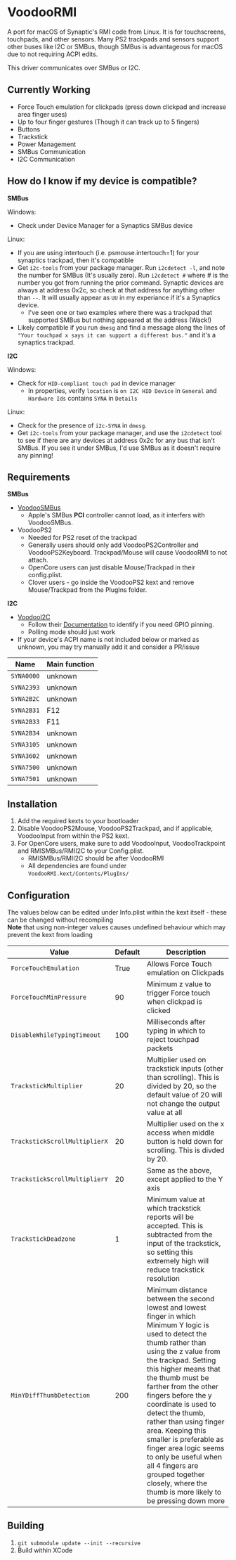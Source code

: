 # VoodooRMI

A port for macOS of Synaptic's RMI code from Linux. It is for touchscreens, touchpads, and other sensors. Many PS2 trackpads and sensors support other buses like I2C or SMBus, though SMBus is advantageous for macOS due to not requiring ACPI edits.

This driver communicates over SMBus or I2C.

## Currently Working  
* Force Touch emulation for clickpads (press down clickpad and increase area finger uses)
* Up to four finger gestures (Though it can track up to 5 fingers)
* Buttons
* Trackstick
* Power Management
* SMBus Communication
* I2C Communication

## How do I know if my device is compatible?
**SMBus**  

Windows:
* Check under Device Manager for a Synaptics SMBus device

Linux:
* If you are using intertouch (i.e. psmouse.intertouch=1) for your synaptics trackpad, then it's compatible
* Get `i2c-tools` from your package manager. Run `i2cdetect -l`, and note the number for SMBus (It's usually zero). Run `i2cdetect #` where # is the number you got from running the prior command. Synaptic devices are always at address 0x2c, so check at that address for anything other than `--`. It will usually appear as `UU` in my experiance if it's a Synaptics device.
  * I've seen one or two examples where there was a trackpad that supported SMBus but nothing appeared at the address (Wack!)
* Likely compatible if you run `dmesg` and find a message along the lines of `"Your touchpad x says it can support a different bus."` and it's a synaptics trackpad.

**I2C**

Windows:
* Check for `HID-compliant touch pad` in device manager
  * In properties, verify `location` is `on I2C HID Device` in `General` and `Hardware Ids` contains `SYNA` in `Details`

Linux:
* Check for the presence of `i2c-SYNA` in `dmesg`.
* Get `i2c-tools` from your package manager, and use the `i2cdetect` tool to see if there are any devices at address 0x2c for any bus that isn't SMBus. If you see it under SMBus, I'd use SMBus as it doesn't require any pinning!

## Requirements

**SMBus**
* [VoodooSMBus](https://github.com/VoodooSMBus/VoodooSMBus)
  * Apple's SMBus **PCI** controller cannot load, as it interfers with VoodooSMBus.
* VoodooPS2
  * Needed for PS2 reset of the trackpad
  * Generally users should only add VoodooPS2Controller and VoodooPS2Keyboard. Trackpad/Mouse will cause VoodooRMI to not attach.
  * OpenCore users can just disable Mouse/Trackpad in their config.plist.
  * Clover users - go inside the VoodooPS2 kext and remove Mouse/Trackpad from the PlugIns folder.

**I2C**
* [VoodooI2C](https://github.com/VoodooI2C/VoodooI2C)
  * Follow their [Documentation](https://voodooi2c.github.io) to identify if you need GPIO pinning.
  * Polling mode should just work
* If your device's ACPI name is not included below or marked as unknown, you may try manually add it and consider a PR/issue

| Name | Main function |
|---|---|
| `SYNA0000` | unknown |
| `SYNA2393` | unknown |
| `SYNA2B2C` | unknown |
| `SYNA2B31` | F12 |
| `SYNA2B33` | F11 |
| `SYNA2B34` | unknown |
| `SYNA3105` | unknown |
| `SYNA3602` | unknown |
| `SYNA7500` | unknown |
| `SYNA7501` | unknown |

## Installation
1) Add the required kexts to your bootloader
2) Disable VoodooPS2Mouse, VoodooPS2Trackpad, and if applicable, VoodooInput from within the PS2 kext.
3) For OpenCore users, make sure to add VoodooInput, VoodooTrackpoint and RMISMBus/RMII2C to your Config.plist.
    * RMISMBus/RMII2C should be after VoodooRMI
    * All dependencies are found under `VoodooRMI.kext/Contents/PlugIns/`

## Configuration

The values below can be edited under Info.plist within the kext itself - these can be changed without recompiling  
**Note** that using non-integer values causes undefined behaviour which may prevent the kext from loading

| Value | Default | Description |
| ----- | ------- | ----------- |
| `ForceTouchEmulation` | True | Allows Force Touch emulation on Clickpads |
| `ForceTouchMinPressure` | 90 | Minimum z value to trigger Force touch when clickpad is clicked |
| `DisableWhileTypingTimeout` | 100 | Milliseconds after typing in which to reject touchpad packets |
| `TrackstickMultiplier` | 20 | Multiplier used on trackstick inputs (other than scrolling). This is divided by 20, so the default value of 20 will not change the output value at all |
| `TrackstickScrollMultiplierX` | 20 | Multiplier used on the x access when middle button is held down for scrolling. This is divded by 20. |
| `TrackstickScrollMultiplierY` | 20 | Same as the above, except applied to the Y axis |
| `TrackstickDeadzone` | 1 | Minimum value at which trackstick reports will be accepted. This is subtracted from the input of the trackstick, so setting this extremely high will reduce trackstick resolution |
| `MinYDiffThumbDetection` | 200 | Minimum distance between the second lowest and lowest finger in which Minimum Y logic is used to detect the thumb rather than using the z value from the trackpad. Setting this higher means that the thumb must be farther from the other fingers before the y coordinate is used to detect the thumb, rather than using finger area. Keeping this smaller is preferable as finger area logic seems to only be useful when all 4 fingers are grouped together closely, where the thumb is more likely to be pressing down more |

## Building
1) `git submodule update --init --recursive`
2) Build within XCode
